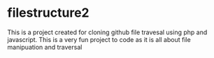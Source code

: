 # filestructure2


This is  a project created for cloning github file travesal using php and javascript. This is a very fun project to code as it is all about file manipuation and traversal
